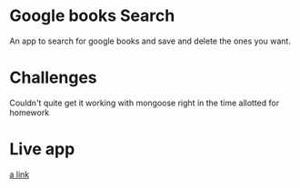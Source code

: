 # Google books Search
  An app to search for google books and save and delete the ones you want.

# Challenges
  Couldn't quite get it working with mongoose right in the time allotted for homework

# Live app
  [a link](https://google-books-react-orion.herokuapp.com/)
